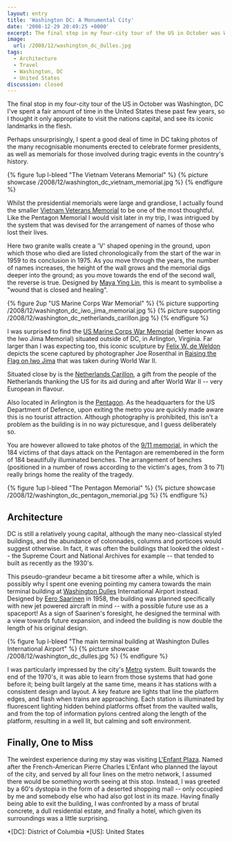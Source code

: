 ```yaml
---
layout: entry
title: 'Washington DC: A Monumental City'
date: '2008-12-29 20:49:25 +0000'
excerpt: The final stop in my four-city tour of the US in October was Washington, D.C.
image:
  url: /2008/12/washington_dc_dulles.jpg
tags:
  - Architecture
  - Travel
  - Washington, DC
  - United States
discussion: closed
---
```

The final stop in my four-city tour of the US in October was Washington, DC I've spent a fair amount of time in the United States these past few years, so I thought it only appropriate to visit the nations capital, and see its iconic landmarks in the flesh.

Perhaps unsurprisingly, I spent a good deal of time in DC taking photos of the many recognisable monuments erected to celebrate former presidents, as well as memorials for those involved during tragic events in the country's history.

{% figure 1up l-bleed "The Vietnam Veterans Memorial" %}
{% picture showcase /2008/12/washington_dc_vietnam_memorial.jpg %}
{% endfigure %}

Whilst the presidential memorials were large and grandiose, I actually found the smaller [Vietnam Veterans Memorial][1] to be one of the most thoughtful. Like the Pentagon Memorial I would visit later in my trip, I was intrigued by the system that was devised for the arrangement of names of those who lost their lives.

Here two granite walls create a 'V' shaped opening in the ground, upon which those who died are listed chronologically from the start of the war in 1959 to its conclusion in 1975. As you move through the years, the number of names increases, the height of the wall grows and the memorial digs deeper into the ground; as you move towards the end of the second wall, the reverse is true. Designed by [Maya Ying Lin][2], this is meant to symbolise a "wound that is closed and healing".

{% figure 2up "US Marine Corps War Memorial" %}
{% picture supporting /2008/12/washington_dc_iwo_jima_memorial.jpg %}
{% picture supporting /2008/12/washington_dc_netherlands_carillon.jpg %}
{% endfigure %}

I was surprised to find the [US Marine Corps War Memorial][3] (better known as the Iwo Jima Memorial) situated outside of DC, in Arlington, Virginia. Far larger than I was expecting too, this iconic sculpture by [Felix W. de Weldon][4] depicts the scene captured by photographer Joe Rosenthal in [Raising the Flag on Iwo Jima][5] that was taken during World War II.

Situated close by is the [Netherlands Carillon][6], a gift from the people of the Netherlands thanking the US for its aid during and after World War II -- very European in flavour.

Also located in Arlington is the [Pentagon][7]. As the headquarters for the US Department of Defence, upon exiting the metro you are quickly made aware this is no tourist attraction. Although photography is prohibited, this isn't a problem as the building is in no way picturesque, and I guess deliberately so.

You are however allowed to take photos of the [9/11 memorial][8], in which the 184 victims of that days attack on the Pentagon are remembered in the form of 184 beautifully illuminated benches. The arrangement of benches (positioned in a number of rows according to the victim's ages, from 3 to 71) really brings home the reality of the tragedy.

{% figure 1up l-bleed "The Pentagon Memorial" %}
{% picture showcase /2008/12/washington_dc_pentagon_memorial.jpg %}
{% endfigure %}

## Architecture
DC is still a relatively young capital, although the many neo-classical styled buildings, and the abundance of colonnades, columns and porticoes would suggest otherwise. In fact, it was often the buildings that looked the oldest -- the Supreme Court and National Archives for example -- that tended to built as recently as the 1930's.

This pseudo-grandeur became a bit tiresome after a while, which is possibly why I spent one evening pointing my camera towards the main terminal building at [Washington Dulles][9] International Airport instead. Designed by [Eero Saarinen][10] in 1958, the building was planned specifically with new jet powered aircraft in mind -- with a possible future use as a spaceport! As a sign of Saarinen's foresight, he designed the terminal with a view towards future expansion, and indeed the building is now double the length of his original design.

{% figure 1up l-bleed "The main terminal building at Washington Dulles International Airport" %}
{% picture showcase /2008/12/washington_dc_dulles.jpg %}
{% endfigure %}

I was particularly impressed by the city's [Metro][11] system. Built towards the end of the 1970's, it was able to learn from those systems that had gone before it; being built largely at the same time, means it has stations with a consistent design and layout. A key feature are lights that line the platform edges, and flash when trains are approaching. Each station is illuminated by fluorescent lighting hidden behind platforms offset from the vaulted walls, and from the top of information pylons centred along the length of the platform, resulting in a well lit, but calming and soft environment.

## Finally, One to Miss
The weirdest experience during my stay was visiting [L'Enfant Plaza][12]. Named after the French-American Pierre Charles L'Enfant who planned the layout of the city, and served by all four lines on the metro network, I assumed there would be something worth seeing at this stop. Instead, I was greeted by a 60's dystopia in the form of a deserted shopping mall -- only occupied by me and somebody else who had also got lost in its maze. Having finally being able to exit the building, I was confronted by a mass of brutal concrete, a dull residential estate, and finally a hotel, which given its surroundings was a little surprising.

[1]: http://en.wikipedia.org/wiki/Vietnam_Veterans_Memorial
[2]: http://en.wikipedia.org/wiki/Maya_Ying_Lin
[3]: http://en.wikipedia.org/wiki/USMC_War_Memorial
[4]: http://en.wikipedia.org/wiki/Felix_de_Weldon
[5]: http://en.wikipedia.org/wiki/Raising_the_Flag_on_Iwo_Jima
[6]: http://en.wikipedia.org/wiki/Netherlands_Carillon
[7]: http://en.wikipedia.org/wiki/The_Pentagon
[8]: http://en.wikipedia.org/wiki/Pentagon_Memorial
[9]: http://en.wikipedia.org/wiki/Washington_Dulles_International_Airport
[10]: http://en.wikipedia.org/wiki/Eero_Saarinen
[11]: http://en.wikipedia.org/wiki/Washington_Metro
[12]: http://en.wikipedia.org/wiki/L'Enfant_Plaza

*[DC]: District of Columbia
*[US]: United States
